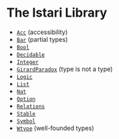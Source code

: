 # The Istari Library

- [`Acc`](lib/acc.html) (accessibility)
- [`Bar`](lib/bar.html) (partial types)
- [`Bool`](lib/bool.html)
- [`Decidable`](lib/decidable.html)
- [`Integer`](lib/integer.html)
- [`GirardParadox`](lib/girard-paradox.html) (type is not a type)
- [`Logic`](lib/logic.html)
- [`List`](lib/list.html)
- [`Nat`](lib/nat.html)
- [`Option`](lib/option.html)
- [`Relations`](lib/relations.html)
- [`Stable`](lib/stable.html)
- [`Symbol`](lib/symbol.html)
- [`Wtype`](lib/wtype.html) (well-founded types)
